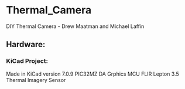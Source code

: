 # Thermal_Camera
DIY Thermal Camera - Drew Maatman and Michael Laffin

## Hardware:
### KiCad Project:
Made in KiCad version 7.0.9
PIC32MZ DA Grphics MCU
FLIR Lepton 3.5 Thermal Imagery Sensor